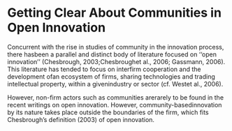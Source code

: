 # Getting Clear About Communities in Open Innovation

Concurrent with the rise in studies of community in the innovation process, there hasbeen a parallel and distinct body of literature focused on ‘‘open innovation’’ (Chesbrough,  2003;Chesbroughet al., 2006; Gassmann, 2006). This literature has tended to focus on interfirm cooperation and the development ofan ecosystem of firms, sharing technologies and trading intellectual property, within a givenindustry or sector (cf. Westet al., 2006).

However, non-firm actors such as communities arerarely to be found in the recent writings on open innovation. However, community-basedinnovation  by  its  nature  takes  place  outside  the  boundaries  of  the  firm,  which  fits Chesbrough’s definition (2003) of open innovation.

